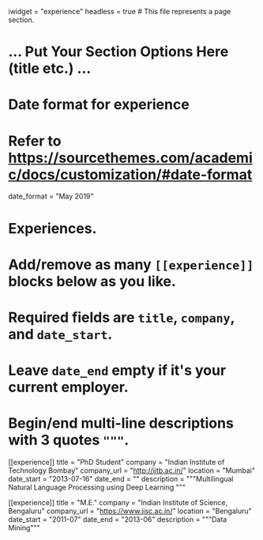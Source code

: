iwidget = "experience"
headless = true  # This file represents a page section.

# ... Put Your Section Options Here (title etc.) ...

# Date format for experience
#   Refer to https://sourcethemes.com/academic/docs/customization/#date-format
date_format = "May 2019"

# Experiences.
#   Add/remove as many `[[experience]]` blocks below as you like.
#   Required fields are `title`, `company`, and `date_start`.
#   Leave `date_end` empty if it's your current employer.
#   Begin/end multi-line descriptions with 3 quotes `"""`.
[[experience]]
  title = "PhD Student"
  company = "Indian Institute of Technology Bombay"
  company_url = "http://iitb.ac.in/"
  location = "Mumbai"
  date_start = "2013-07-16"
  date_end = ""
  description = """Multilingual Natural Language Processing using Deep Learning  """

[[experience]]
  title = "M.E."
  company = "Indian Institute of Science, Bengaluru"
  company_url = "https://www.iisc.ac.in/"
  location = "Bengaluru"
  date_start = "2011-07"
  date_end = "2013-06"
  description = """Data Mining"""

